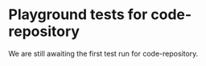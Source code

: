 # Playground tests for code-repository
We are still awaiting the first test run for code-repository.

